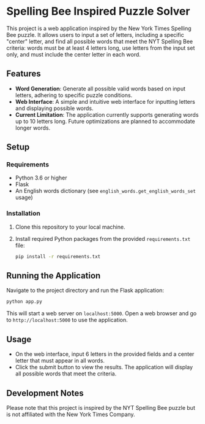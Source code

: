 # Spelling Bee Inspired Puzzle Solver

This project is a web application inspired by the New York Times Spelling Bee puzzle. It allows users to input a set of letters, including a specific "center" letter, and find all possible words that meet the NYT Spelling Bee criteria: words must be at least 4 letters long, use letters from the input set only, and must include the center letter in each word.

## Features

- **Word Generation**: Generate all possible valid words based on input letters, adhering to specific puzzle conditions.
- **Web Interface**: A simple and intuitive web interface for inputting letters and displaying possible words.
- **Current Limitation**: The application currently supports generating words up to 10 letters long. Future optimizations are planned to accommodate longer words.

## Setup

### Requirements

- Python 3.6 or higher
- Flask
- An English words dictionary (see `english_words.get_english_words_set` usage)

### Installation

1. Clone this repository to your local machine.
2. Install required Python packages from the provided `requirements.txt` file:

   ```bash
   pip install -r requirements.txt


## Running the Application

Navigate to the project directory and run the Flask application:

```bash
python app.py

```
This will start a web server on `localhost:5000`. Open a web browser and go to `http://localhost:5000` to use the application.

## Usage

- On the web interface, input 6 letters in the provided fields and a center letter that must appear in all words.
- Click the submit button to view the results. The application will display all possible words that meet the criteria.

## Development Notes

Please note that this project is inspired by the NYT Spelling Bee puzzle but is not affiliated with the New York Times Company.

